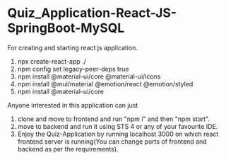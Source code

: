 # Quiz_Application-React-JS-SpringBoot-MySQL
For creating and starting react js application.

1. npx create-react-app ./
2. npm config set legacy-peer-deps true
3. npm install @material-ui/core @material-ui/icons
4. npm install @mui/material @emotion/react @emotion/styled
5. npm install @material-ui/core

Anyone interested in this application can just
1. clone and move to frontend and run "npm i" and then "npm start".
2.  move to backend and run it using STS 4 or any of your favourite IDE.
3. Enjoy the Quiz-Application by running localhost 3000 on which react frontend server is running(You can change ports of frontend and backend as per the requirements).
